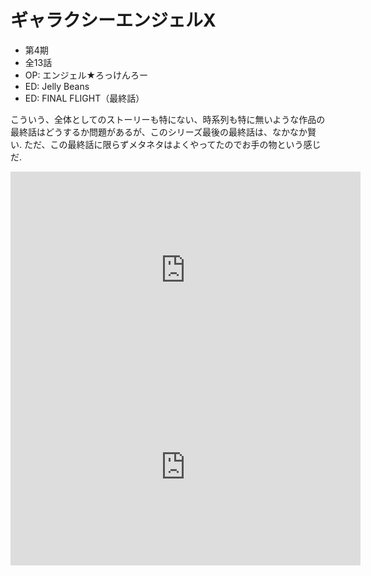 # ギャラクシーエンジェルX

- 第4期
- 全13話
- OP: エンジェル★ろっけんろー
- ED: Jelly Beans
- ED: FINAL FLIGHT（最終話）

こういう、全体としてのストーリーも特にない、時系列も特に無いような作品の最終話はどうするか問題があるが、このシリーズ最後の最終話は、なかなか賢い.
ただ、この最終話に限らずメタネタはよくやってたのでお手の物という感じだ.

<iframe width="560" height="315" src="https://www.youtube.com/embed/Iiq1VF5uQ9c" frameborder="0" allow="accelerometer; autoplay; encrypted-media; gyroscope; picture-in-picture" allowfullscreen></iframe>

<iframe width="560" height="315" src="https://www.youtube.com/embed/gF__RRz-Q8s" frameborder="0" allow="accelerometer; autoplay; encrypted-media; gyroscope; picture-in-picture" allowfullscreen></iframe>
